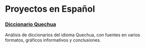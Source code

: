 # Proyectos en Español

### [Diccionario Quechua]()

Análisis de diccionarios del idioma Quechua, con fuentes en varios formatos, gráficos informativos y conclusiones.
